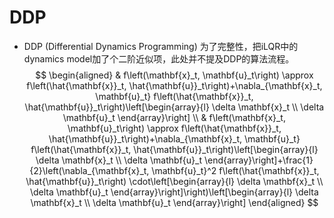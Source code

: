

<!--
 * @version:
 * @Author:  StevenJokess（蔡舒起） https://github.com/StevenJokess
 * @Date: 2023-09-14 03:51:38
 * @LastEditors:  StevenJokess（蔡舒起） https://github.com/StevenJokess
 * @LastEditTime: 2023-09-14 03:52:28
 * @Description:
 * @Help me: make friends by a867907127@gmail.com and help me get some “foreign” things or service I need in life; 如有帮助，请资助，失业3年了。![支付宝收款码](https://github.com/StevenJokess/d2rl/blob/master/img/%E6%94%B6.jpg)
 * @TODO::
 * @Reference:
-->
# DDP

- DDP (Differential Dynamics Programming) 为了完整性，把iLQR中的dynamics model加了个二阶近似项，此处并不提及DDP的算法流程。
$$
\begin{aligned}
& f\left(\mathbf{x}_t, \mathbf{u}_t\right) \approx f\left(\hat{\mathbf{x}}_t, \hat{\mathbf{u}}_t\right)+\nabla_{\mathbf{x}_t, \mathbf{u}_t} f\left(\hat{\mathbf{x}}_t, \hat{\mathbf{u}}_t\right)\left[\begin{array}{l}
\delta \mathbf{x}_t \\
\delta \mathbf{u}_t
\end{array}\right] \\
& f\left(\mathbf{x}_t, \mathbf{u}_t\right) \approx f\left(\hat{\mathbf{x}}_t, \hat{\mathbf{u}}_t\right)+\nabla_{\mathbf{x}_t, \mathbf{u}_t} f\left(\hat{\mathbf{x}}_t, \hat{\mathbf{u}}_t\right)\left[\begin{array}{l}
\delta \mathbf{x}_t \\
\delta \mathbf{u}_t
\end{array}\right]+\frac{1}{2}\left(\nabla_{\mathbf{x}_t, \mathbf{u}_t}^2 f\left(\hat{\mathbf{x}}_t, \hat{\mathbf{u}}_t\right) \cdot\left[\begin{array}{l}
\delta \mathbf{x}_t \\
\delta \mathbf{u}_t
\end{array}\right]\right)\left[\begin{array}{l}
\delta \mathbf{x}_t \\
\delta \mathbf{u}_t
\end{array}\right]
\end{aligned}
$$
